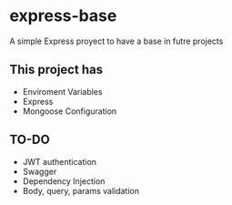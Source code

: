 # express-base

A simple Express proyect to have a base in futre projects
## This project has

- Enviroment Variables
- Express
- Mongoose Configuration

## TO-DO 

- JWT authentication
- Swagger
- Dependency Injection
- Body, query, params validation
